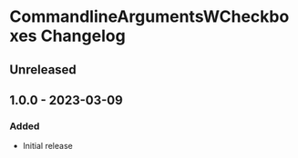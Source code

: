 <!-- Keep a Changelog guide -> https://keepachangelog.com -->

# CommandlineArgumentsWCheckboxes Changelog

## Unreleased

## 1.0.0 - 2023-03-09

### Added
- Initial release
